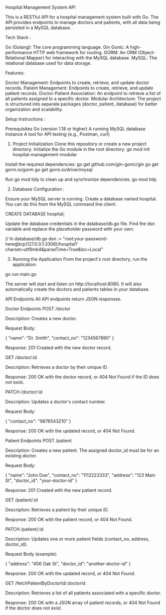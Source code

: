Hospital Management System API

This is a RESTful API for a hospital management system built with Go. The API provides endpoints to manage doctors and patients, with all data being persisted in a MySQL database.

Tech Stack :

Go (Golang): The core programming language.
Gin Gonic: A high-performance HTTP web framework for routing.
GORM: An ORM (Object-Relational Mapper) for interacting with the MySQL database.
MySQL: The relational database used for data storage.


Features:

Doctor Management: Endpoints to create, retrieve, and update doctor records.
Patient Management: Endpoints to create, retrieve, and update patient records.
Doctor-Patient Association: An endpoint to retrieve a list of all patients assigned to a specific doctor.
Modular Architecture: The project is structured into separate packages (doctor, patient, database) for better organization and scalability.


Setup Instructions :

Prerequisites
Go (version 1.18 or higher)
A running MySQL database instance
A tool for API testing (e.g., Postman, curl)

1. Project Initialization
Clone this repository or create a new project directory.
Initialize the Go module in the root directory:
go mod init hospital-management-modular

Install the required dependencies:
go get github.com/gin-gonic/gin
go get gorm.io/gorm
go get gorm.io/driver/mysql

Run go mod tidy to clean up and synchronize dependencies.
go mod tidy

2. Database Configuration :

Ensure your MySQL server is running.
Create a database named hospital. You can do this from the MySQL command line client:

CREATE DATABASE hospital;

Update the database credentials in the database/db.go file. Find the dsn variable and replace the placeholder password with your own:

// In database/db.go
dsn := "root:your-password-here@tcp(127.0.0.1:3306)/hospital?charset=utf8mb4&parseTime=True&loc=Local"

3. Running the Application
From the project's root directory, run the application:

go run main.go

The server will start and listen on http://localhost:8080. It will also automatically create the doctors and patients tables in your database.

API Endpoints
All API endpoints return JSON responses.

Doctor Endpoints
POST /doctor

Description: Creates a new doctor.

Request Body:

{
  "name": "Dr. Smith",
  "contact_no": "1234567890"
}

Response: 201 Created with the new doctor record.

GET /doctor/:id

Description: Retrieves a doctor by their unique ID.

Response: 200 OK with the doctor record, or 404 Not Found if the ID does not exist.

PATCH /doctor/:id

Description: Updates a doctor's contact number.

Request Body:

{
  "contact_no": "9876543210"
}

Response: 200 OK with the updated record, or 404 Not Found.

Patient Endpoints
POST /patient

Description: Creates a new patient. The assigned doctor_id must be for an existing doctor.

Request Body:

{
  "name": "John Doe",
  "contact_no": "1112223333",
  "address": "123 Main St",
  "doctor_id": "your-doctor-id"
}

Response: 201 Created with the new patient record.

GET /patient/:id

Description: Retrieves a patient by their unique ID.

Response: 200 OK with the patient record, or 404 Not Found.

PATCH /patient/:id

Description: Updates one or more patient fields (contact_no, address, doctor_id).

Request Body (example):

{
  "address": "456 Oak St",
  "doctor_id": "another-doctor-id"
}

Response: 200 OK with the updated record, or 404 Not Found.

GET /fetchPatientByDoctorId/:doctorId

Description: Retrieves a list of all patients associated with a specific doctor.

Response: 200 OK with a JSON array of patient records, or 404 Not Found if the doctor does not exist.